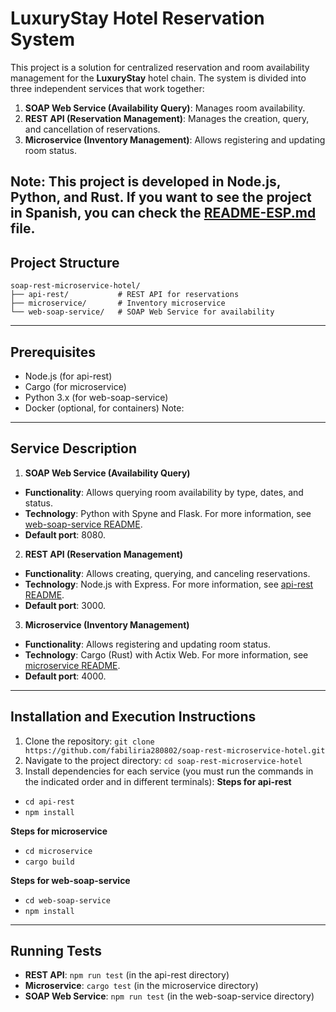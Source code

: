# LuxuryStay Hotel Reservation System

This project is a solution for centralized reservation and room availability management for the **LuxuryStay** hotel chain. The system is divided into three independent services that work together:

1. **SOAP Web Service (Availability Query)**: Manages room availability.
2. **REST API (Reservation Management)**: Manages the creation, query, and cancellation of reservations.
3. **Microservice (Inventory Management)**: Allows registering and updating room status.

Note: This project is developed in Node.js, Python, and Rust. If you want to see the project in Spanish, you can check the [README-ESP.md](README-ESP.md) file.
---

## **Project Structure**

```plaintext
soap-rest-microservice-hotel/
├── api-rest/           # REST API for reservations
├── microservice/       # Inventory microservice
└── web-soap-service/   # SOAP Web Service for availability
```

---

## **Prerequisites**
- Node.js (for api-rest)
- Cargo (for microservice)
- Python 3.x (for web-soap-service)
- Docker (optional, for containers)
Note:
---

## **Service Description**

1. **SOAP Web Service (Availability Query)**
- **Functionality**: Allows querying room availability by type, dates, and status.
- **Technology**: Python with Spyne and Flask. For more information, see [web-soap-service README](web-soap-service/README.md).
- **Default port**: 8080.

2. **REST API (Reservation Management)**
- **Functionality**: Allows creating, querying, and canceling reservations.
- **Technology**: Node.js with Express. For more information, see [api-rest README](api-rest/README.md).
- **Default port**: 3000.

3. **Microservice (Inventory Management)**
- **Functionality**: Allows registering and updating room status.
- **Technology**: Cargo (Rust) with Actix Web. For more information, see [microservice README](microservice/README.md).
- **Default port**: 4000.

---

## **Installation and Execution Instructions**

1. Clone the repository: `git clone https://github.com/fabiliria280802/soap-rest-microservice-hotel.git`
2. Navigate to the project directory: `cd soap-rest-microservice-hotel`
3. Install dependencies for each service (you must run the commands in the indicated order and in different terminals):
**Steps for api-rest**
- `cd api-rest`
- `npm install`

**Steps for microservice**
- `cd microservice`
- `cargo build`

**Steps for web-soap-service**
- `cd web-soap-service`
- `npm install`

---

## **Running Tests**
- **REST API**: `npm run test` (in the api-rest directory)
- **Microservice**: `cargo test` (in the microservice directory)
- **SOAP Web Service**: `npm run test` (in the web-soap-service directory)
